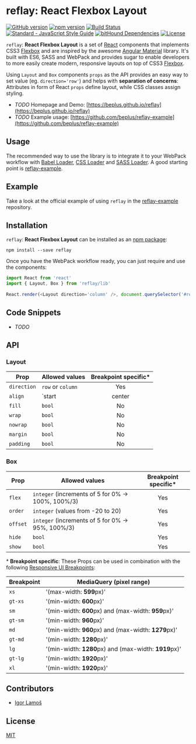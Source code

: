 # reflay: React Flexbox Layout

[![GitHub version](https://badge.fury.io/gh/beplus%2Freflay.svg)](https://badge.fury.io/gh/beplus%2Freflay)
[![npm version](https://badge.fury.io/js/reflay.svg)](https://badge.fury.io/js/reflay)
[![Build Status](https://travis-ci.org/beplus/reflay.svg)](https://travis-ci.org/beplus/reflay)
[![Standard - JavaScript Style Guide](https://img.shields.io/badge/code%20style-standard-brightgreen.svg)](http://standardjs.com/)
[![bitHound Dependencies](https://www.bithound.io/github/beplus/reflay/badges/dependencies.svg)](https://www.bithound.io/github/beplus/reflay/master/dependencies/npm)
[![License](http://img.shields.io/:license-mit-blue.svg)](http://doge.mit-license.org)

`reflay`: **React Flexbox Layout** is a set of [React](https://facebook.github.io/react) components that implements 
CSS3 [Flexbox](http://www.w3.org/TR/css3-flexbox/) and are inspired by the awesome 
[Angular Material](https://material.angularjs.org/latest/layout/introduction) library. It's built with ES6, SASS 
and WebPack and provides sugar to enable developers to more easily create modern, responsive layouts on top of 
CSS3 [Flexbox](http://www.w3.org/TR/css3-flexbox/).

Using `Layout` and `Box` components `props` as the API provides an easy way to set value (eg. `direction='row'`) and
helps with **separation of concerns**: Attributes in form of React `props` define layout, while CSS classes assign 
styling.

- _TODO_ Homepage and Demo: [https://beplus.github.io/reflay](https://beplus.github.io/reflay)
- _TODO_ Example usage: [https://github.com/beplus/reflay-example](https://github.com/beplus/reflay-example)

## Usage
The recommended way to use the library is to integrate it to your WebPack workflow with 
[Babel Loader](https://github.com/babel/babel-loader), [CSS Loader](https://github.com/webpack/css-loader) and
[SASS Loader](https://github.com/jtangelder/sass-loader). A good starting point is 
[reflay-example](https://github.com/beplus/reflay-example).

## Example
Take a look at the official example of using `reflay` in the [reflay-example](https://github.com/beplus/reflay-example) 
repository.

## Installation
`reflay`: **React Flexbox Layout** can be installed as an [npm package](https://www.npmjs.com/package/reflay):

```
npm install --save reflay
```

Once you have the WebPack workflow ready, you can just require and use the components:
```js
import React from 'react'
import { Layout, Box } from 'reflay/lib'
 
React.render(<Layout direction='column' />, document.querySelector('#root'))
```

## Code Snippets
- _TODO_

## API

### Layout
| Prop          | Allowed values                                                           | Breakpoint specific* |
| ------------- | ------------------------------------------------------------------------ |:--------------------:|
| `direction`   | `row` or `column`                                                        | Yes                  |
| `align`       | `start|center|end|space-around|space-between` `start|center|end|stretch` | Yes                  |
| `fill`        | `bool`                                                                   | No                   |
| `wrap`        | `bool`                                                                   | No                   |
| `nowrap`      | `bool`                                                                   | No                   |
| `margin`      | `bool`                                                                   | No                   |
| `padding`     | `bool`                                                                   | No                   |

### Box
| Prop      | Allowed values                                      | Breakpoint specific* |
| --------- | --------------------------------------------------- |:--------------------:|
| `flex`    | `integer` (increments of 5 for 0% -> 100%, 100%/3)  | Yes                  |
| `order`   | `integer` (values from -20 to 20)                   | Yes                  |
| `offset`  | `integer` (increments of 5 for 0% -> 95%, 100%/3)   | Yes                  |
| `hide`    | `bool`                                              | Yes                  |
| `show`    | `bool`                                              | Yes                  |

\* **Breakpoint specific**: These Props can be used in combination with the following 
[Responsive UI Breakpoints](https://material.google.com/layout/responsive-ui.html#responsive-ui-breakpoints):

| Breakpoint | MediaQuery (pixel range)                              |
| ---------- | ----------------------------------------------------- |
| `xs`       | '(max-width: **599**px)'                              |
| `gt-xs`    | '(min-width: **600**px)'                              |
| `sm`       | '(min-width: **600**px) and (max-width: **959**px)'   |
| `gt-sm`    | '(min-width: **960**px)'                              |
| `md`       | '(min-width: **960**px) and (max-width: **1279**px)'  |
| `gt-md`    | '(min-width: **1280**px)'                             |
| `lg`       | '(min-width: **1280**px) and (max-width: **1919**px)' |
| `gt-lg`    | '(min-width: **1920**px)'                             |
| `xl`       | '(min-width: **1920**px)'                             |

## Contributors
- [Igor Lamoš](https://github.com/igorlamos)

## License
[MIT](http://doge.mit-license.org)
